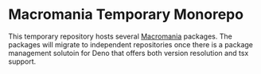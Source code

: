 # Macromania Temporary Monorepo

This temporary repository hosts several [Macromania](https://github.com/worm-blossom/macromania) packages. The packages will migrate to independent repositories once there is a package management solutoin for Deno that offers both version resolution and tsx support.